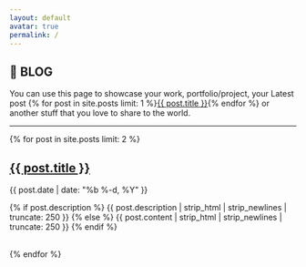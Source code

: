 ```yaml
---
layout: default
avatar: true
permalink: /
---
```

## 🚀 BLOG
You can use this page to showcase your work, portfolio/project, your Latest post {% for post in site.posts limit: 1 %}<a href="{{ post.url | prepend: site.baseurl }}">{{ post.title }}</a>{% endfor %} or another stuff that you love to share to the world.

---

{% for post in site.posts limit: 2 %}
<h2>
    <a class="post-link" href="{{ post.url | prepend: site.baseurl }}">{{ post.title }}</a>
</h2>
    <span class="post-meta">{{ post.date | date: "%b %-d, %Y" }}</span>
<p class="description">
    {% if post.description %}
        {{ post.description | strip_html | strip_newlines | truncate: 250 }}
    {% else %}
        {{ post.content | strip_html | strip_newlines | truncate: 250 }}
    {% endif %}</p>
 <br/>   
{% endfor %}

